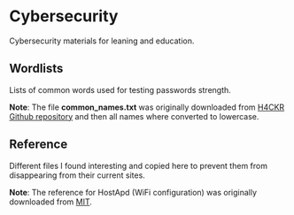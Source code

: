 # Cybersecurity
Cybersecurity materials for leaning and education.

## Wordlists
Lists of common words used for testing passwords strength.

**Note**: The file **common_names.txt** was originally downloaded from [H4CKR Github repository](https://github.com/The-Art-of-Hacking/h4cker) and then all names where converted to lowercase.


## Reference
Different files I found interesting and copied here to prevent them from disappearing from their current sites.

**Note**: The reference for HostApd (WiFi configuration) was originally downloaded from [MIT](https://web.mit.edu/freebsd/head/contrib/wpa/hostapd/hostapd.conf).


